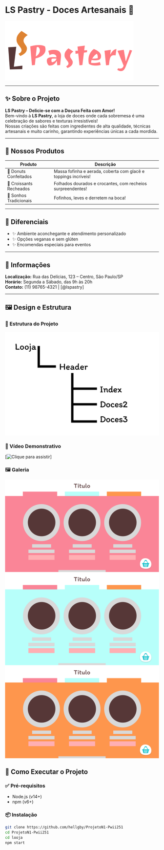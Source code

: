 # LS Pastry - Doces Artesanais 🍰  
![Banner da loja](/looja/public/images/Titulo.png)  

---
## ✨ Sobre o Projeto

**LS Pastry – Delicie-se com a Doçura Feita com Amor!**  
Bem-vindo à **LS Pastry**, a loja de doces onde cada sobremesa é uma celebração de sabores e texturas irresistíveis!  
Nossas criações são feitas com ingredientes de alta qualidade, técnicas artesanais e muito carinho, garantindo experiências únicas a cada mordida.

---

## 🎂 Nossos Produtos

| Produto                | Descrição                                                                 |
|------------------------|---------------------------------------------------------------------------|
| 🍩 Donuts Confeitados  | Massa fofinha e aerada, coberta com glacê e toppings incríveis!          |
| 🥐 Croissants Recheados| Folhados dourados e crocantes, com recheios surpreendentes!              |
| 🍞 Sonhos Tradicionais | Fofinhos, leves e derretem na boca!                                      |

---

## 🌟 Diferenciais

- ✨ Ambiente aconchegante e atendimento personalizado  
- ✨ Opções veganas e sem glúten  
- ✨ Encomendas especiais para eventos  

---

## 📍 Informações

**Localização:** Rua das Delícias, 123 – Centro, São Paulo/SP  
**Horário:** Segunda a Sábado, das 9h às 20h  
**Contato:** (11) 98765-4321 | [@lspastry]

---

## 🖼️ Design e Estrutura

### 📁 Estrutura do Projeto

![Diagrama de Rotas](/looja/public/images/Rotas.png)  

### 🎥 Vídeo Demonstrativo

[![Clique para assistir]()]

### 🖼️ Galeria

![Tela1](/looja/public/images/TelaRosa.png)
![Tela2](/looja/public/images/TelaAzul.png)
![Tela3](/looja/public/images/TelaLaranja.png)

## 🚀 Como Executar o Projeto

### ✅ Pré-requisitos

- Node.js (v14+)  
- npm (v6+)

### 📦 Instalação

```bash
git clone https://github.com/hellgby/ProjetoN1-Pwii251
cd ProjetoN1-Pwii251
cd looja
npm start

